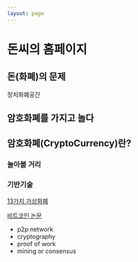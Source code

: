 ```yaml
---
layout: page
---
```


# 돈씨의 홈페이지

## 돈(화폐)의 문제

정치화폐공간



## 암호화폐를 가지고 놀다
  
## 암호화폐(CryptoCurrency)란?


### 놀아볼 거리


### 기반기술

  [13가지 가상화폐](http://bitcoinexaminer.org/the-13-most-promising-cryptocurrencies/)

  [비트코인 논문](https://bitcoin.org/bitcoin.pdf)

  * p2p network
  * cryptography
  * proof of work
  * mining or consensus
